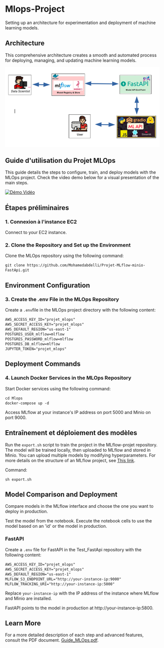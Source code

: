 # Mlops-Project
Setting up an architecture for experimentation and deployment of machine learning models.
## Architecture
This comprehensive architecture creates a smooth and automated process for deploying, managing, and updating machine learning models.

![architecture](./Images/archi.png)

## Guide d'utilisation du Projet MLOps

This guide details the steps to configure, train, and deploy models with the MLOps project. Check the video demo below for a visual presentation of the main steps.

[![Démo Vidéo](lien-vers-miniature-de-la-video)](lien-vers-la-video)



## Étapes préliminaires

### 1. Connexion à l'instance EC2

Connect to your EC2 instance.

### 2. Clone the Repository and Set up the Environment
Clone the MLOps repository using the following command:

```
git clone https://github.com/Mohamedabdelli/Projet-MLflow-minio-FastApi.git

```

## Environment Configuration



### 3. Create the .env File in the MLOps Repository
Create a `.env`file in the MLOps project directory with the following content:


```
AWS_ACCESS_KEY_ID="projet_mlops"
AWS_SECRET_ACCESS_KEY="projet_mlops"
AWS_DEFAULT_REGION="us-east-1"
POSTGRES_USER_mlflow=mlflow
POSTGRES_PASSWORD_mlflow=mlflow
POSTGRES_DB_mlflow=mlflow
JUPYTER_TOKEN="projet_mlops"
```
## Deployment Commands
### 4. Launch Docker Services in the MLOps Repository
Start Docker services using the following command:

```
cd Mlops
docker-compose up -d

```
Access MLflow at your instance's IP address on port 5000 and Minio on port 9000.

## Entraînement et déploiement des modèles

Run the `export.sh` script to train the project in the MLflow-projet repository. The model will be trained locally, then uploaded to MLflow and stored in Minio. You can upload multiple models by modifying hyperparameters. For more details on the structure of an MLflow project, see [This link](https://mlflow.org/docs/2.4.2/projects.html).


Command:

```
sh export.sh
```


## Model Comparison and Deployment
Compare models in the MLflow interface and choose the one you want to deploy in production.

Test the model from the notebook. Execute the notebook cells to use the model based on an 'id' or the model in production.
### FastAPI
Create a  `.env`  file for FastAPI in the Test_FastApi repository with the following content:

```
AWS_ACCESS_KEY_ID="projet_mlops"
AWS_SECRET_ACCESS_KEY="projet_mlops"
AWS_DEFAULT_REGION="us-east-1"
MLFLOW_S3_ENDPOINT_URL="http://your-instance-ip:9000"
MLFLOW_TRACKING_URI="http://your-instance-ip:5000"

```
Replace `your-instance-ip` with the IP address of the instance where MLflow and Minio are installed.

FastAPI points to the model in production at http://your-instance-ip:5800.

## Learn More
For a more detailed description of each step and advanced features, consult the PDF document. [Guide_MLOps.pdf](lien-vers-le-pdf).

